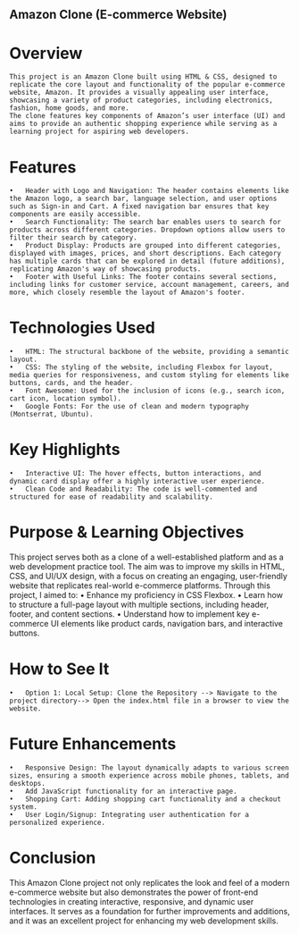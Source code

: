 ## Amazon Clone (E-commerce Website)

# Overview
	This project is an Amazon Clone built using HTML & CSS, designed to replicate the core layout and functionality of the popular e-commerce website, Amazon. It provides a visually appealing user interface, showcasing a variety of product categories, including electronics, fashion, home goods, and more.
	The clone features key components of Amazon’s user interface (UI) and aims to provide an authentic shopping experience while serving as a learning project for aspiring web developers.

# Features
	•	Header with Logo and Navigation: The header contains elements like the Amazon logo, a search bar, language selection, and user options such as Sign-in and Cart. A fixed navigation bar ensures that key components are easily accessible.
	•	Search Functionality: The search bar enables users to search for products across different categories. Dropdown options allow users to filter their search by category.
	•	Product Display: Products are grouped into different categories, displayed with images, prices, and short descriptions. Each category has multiple cards that can be explored in detail (future additions), replicating Amazon's way of showcasing products.
	•	Footer with Useful Links: The footer contains several sections, including links for customer service, account management, careers, and more, which closely resemble the layout of Amazon's footer.
 
# Technologies Used
	•	HTML: The structural backbone of the website, providing a semantic layout.
	•	CSS: The styling of the website, including Flexbox for layout, media queries for responsiveness, and custom styling for elements like buttons, cards, and the header.
	•	Font Awesome: Used for the inclusion of icons (e.g., search icon, cart icon, location symbol).
	•	Google Fonts: For the use of clean and modern typography (Montserrat, Ubuntu).
 
# Key Highlights
	•	Interactive UI: The hover effects, button interactions, and dynamic card display offer a highly interactive user experience.
	•	Clean Code and Readability: The code is well-commented and structured for ease of readability and scalability.
 
# Purpose & Learning Objectives
This project serves both as a clone of a well-established platform and as a web development practice tool. The aim was to improve my skills in HTML, CSS, and UI/UX design, with a focus on creating an engaging, user-friendly website that replicates real-world e-commerce platforms.
Through this project, I aimed to:
	•	Enhance my proficiency in CSS Flexbox.
	•	Learn how to structure a full-page layout with multiple sections, including header, footer, and content sections.
	•	Understand how to implement key e-commerce UI elements like product cards, navigation bars, and interactive buttons.

# How to See It
	•	Option 1: Local Setup: Clone the Repository --> Navigate to the project directory--> Open the index.html file in a browser to view the website.
 
# Future Enhancements
	•	Responsive Design: The layout dynamically adapts to various screen sizes, ensuring a smooth experience across mobile phones, tablets, and desktops.
	•	Add JavaScript functionality for an interactive page.
	•	Shopping Cart: Adding shopping cart functionality and a checkout system.
	•	User Login/Signup: Integrating user authentication for a personalized experience.

# Conclusion
This Amazon Clone project not only replicates the look and feel of a modern e-commerce website but also demonstrates the power of front-end technologies in creating interactive, responsive, and dynamic user interfaces. It serves as a foundation for further improvements and additions, and it was an excellent project for enhancing my web development skills.
